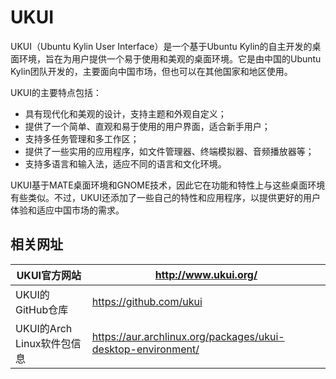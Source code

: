 # UKUI

UKUI（Ubuntu Kylin User Interface）是一个基于Ubuntu Kylin的自主开发的桌面环境，旨在为用户提供一个易于使用和美观的桌面环境。它是由中国的Ubuntu Kylin团队开发的，主要面向中国市场，但也可以在其他国家和地区使用。

UKUI的主要特点包括：

- 具有现代化和美观的设计，支持主题和外观自定义；
- 提供了一个简单、直观和易于使用的用户界面，适合新手用户；
- 支持多任务管理和多工作区；
- 提供了一些实用的应用程序，如文件管理器、终端模拟器、音频播放器等；
- 支持多语言和输入法，适应不同的语言和文化环境。

UKUI基于MATE桌面环境和GNOME技术，因此它在功能和特性上与这些桌面环境有些类似。不过，UKUI还添加了一些自己的特性和应用程序，以提供更好的用户体验和适应中国市场的需求。

## 相关网址

| UKUI官方网站               | http://www.ukui.org/                                         |
| -------------------------- | ------------------------------------------------------------ |
| UKUI的GitHub仓库           | https://github.com/ukui                                      |
| UKUI的Arch Linux软件包信息 | https://aur.archlinux.org/packages/ukui-desktop-environment/ |

